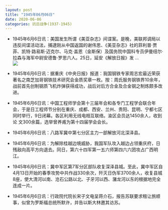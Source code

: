 ```yaml
---
layout: post
title: "1945年06月06日"
date: 2020-06-06
categories: 抗日战争(1937-1945)
---
```


<meta name="referrer" content="no-referrer" />

- 1945年6月6日讯：美国发生所谓《美亚杂志》间谍案。是晚，美联邦调局以违反间谍活动法，捕逮刚从中国返国的谢伟思、《美亚杂志》社的菲利普·贾菲、凯特·路易斯·迈克尔、马克·盖恩（金斯保）及国务院中国科专员伊曼纽尔·拉森与海军中尉安德鲁·罗思六人。25日，延安《解放日报》发 ... <br/><img src="https://wx2.sinaimg.cn/large/aca367d8ly1gfitlaca9ej20c80bxq32.jpg" />

- 1945年6月6日讯：据重庆《中央日报》报道：我国钢铁专家周志宏最近荣获著名之南芝加哥钢铁技术研究会金质奖章一枚。按：周氏服务钢铁界10余年，战前首先创制钢质飞机炸弹获得成功，战后对后方合金及合金钢之制炼颇多改进。 

- 1945年6月6日讯：中国工程师学会第十三届年会和各专门工程学会联合年会，于是日工程师节分别在重庆、成都、西安、兰州、贵阳、昆明、宁都七区同时举行，9日闭幕。各区利用无线电相互联络。渝区会员达1450余人，收到论 文300余篇，选举曾养甫为第十四届学会会长。 

- 1945年6月6日讯：八路军冀中第七分区主力一部解放河北深泽县。 

- 1945年6月6日讯：为解除桂越边境威胁，我国军队攻入越边占领重庆府，日残敌向高平方向退去。同日，第六十四军第一五六师第四六六团攻占广西明江。 

- 1945年6月6日讯：冀中军区第7军分区部队收复深泽县城。至此，冀中军区自4月13日开始的春季攻势中共作战330余次，歼灭日伪军3700余人，收复县城8座，使大清河以南、沧石公路以北、子牙河以西、潴龙河以东的根据地完全连成一片。 

- 1945年6月6日讯：行政院代院长宋子文电呈蒋介石，报告苏联要求租让旅顺事，似曾为罗斯福总统所默许，并告以斯大林邀其访苏。 

